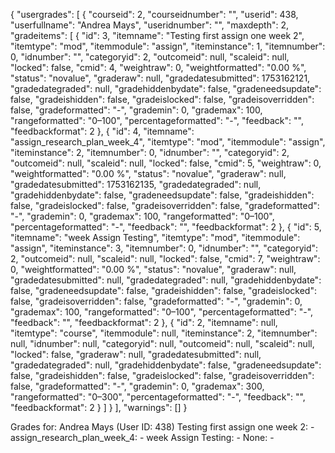 {
  "usergrades": [
    {
      "courseid": 2,
      "courseidnumber": "",
      "userid": 438,
      "userfullname": "Andrea Mays",
      "useridnumber": "",
      "maxdepth": 2,
      "gradeitems": [
        {
          "id": 3,
          "itemname": "Testing first assign one week 2",
          "itemtype": "mod",
          "itemmodule": "assign",
          "iteminstance": 1,
          "itemnumber": 0,
          "idnumber": "",
          "categoryid": 2,
          "outcomeid": null,
          "scaleid": null,
          "locked": false,
          "cmid": 4,
          "weightraw": 0,
          "weightformatted": "0.00 %",
          "status": "novalue",
          "graderaw": null,
          "gradedatesubmitted": 1753162121,
          "gradedategraded": null,
          "gradehiddenbydate": false,
          "gradeneedsupdate": false,
          "gradeishidden": false,
          "gradeislocked": false,
          "gradeisoverridden": false,
          "gradeformatted": "-",
          "grademin": 0,
          "grademax": 100,
          "rangeformatted": "0&ndash;100",
          "percentageformatted": "-",
          "feedback": "",
          "feedbackformat": 2
        },
        {
          "id": 4,
          "itemname": "assign_research_plan_week_4",
          "itemtype": "mod",
          "itemmodule": "assign",
          "iteminstance": 2,
          "itemnumber": 0,
          "idnumber": "",
          "categoryid": 2,
          "outcomeid": null,
          "scaleid": null,
          "locked": false,
          "cmid": 5,
          "weightraw": 0,
          "weightformatted": "0.00 %",
          "status": "novalue",
          "graderaw": null,
          "gradedatesubmitted": 1753162135,
          "gradedategraded": null,
          "gradehiddenbydate": false,
          "gradeneedsupdate": false,
          "gradeishidden": false,
          "gradeislocked": false,
          "gradeisoverridden": false,
          "gradeformatted": "-",
          "grademin": 0,
          "grademax": 100,
          "rangeformatted": "0&ndash;100",
          "percentageformatted": "-",
          "feedback": "",
          "feedbackformat": 2
        },
        {
          "id": 5,
          "itemname": "week Assign Testing",
          "itemtype": "mod",
          "itemmodule": "assign",
          "iteminstance": 3,
          "itemnumber": 0,
          "idnumber": "",
          "categoryid": 2,
          "outcomeid": null,
          "scaleid": null,
          "locked": false,
          "cmid": 7,
          "weightraw": 0,
          "weightformatted": "0.00 %",
          "status": "novalue",
          "graderaw": null,
          "gradedatesubmitted": null,
          "gradedategraded": null,
          "gradehiddenbydate": false,
          "gradeneedsupdate": false,
          "gradeishidden": false,
          "gradeislocked": false,
          "gradeisoverridden": false,
          "gradeformatted": "-",
          "grademin": 0,
          "grademax": 100,
          "rangeformatted": "0&ndash;100",
          "percentageformatted": "-",
          "feedback": "",
          "feedbackformat": 2
        },
        {
          "id": 2,
          "itemname": null,
          "itemtype": "course",
          "itemmodule": null,
          "iteminstance": 2,
          "itemnumber": null,
          "idnumber": null,
          "categoryid": null,
          "outcomeid": null,
          "scaleid": null,
          "locked": false,
          "graderaw": null,
          "gradedatesubmitted": null,
          "gradedategraded": null,
          "gradehiddenbydate": false,
          "gradeneedsupdate": false,
          "gradeishidden": false,
          "gradeislocked": false,
          "gradeisoverridden": false,
          "gradeformatted": "-",
          "grademin": 0,
          "grademax": 300,
          "rangeformatted": "0&ndash;300",
          "percentageformatted": "-",
          "feedback": "",
          "feedbackformat": 2
        }
      ]
    }
  ],
  "warnings": []
}

Grades for: Andrea Mays (User ID: 438)
Testing first assign one week 2: -
assign_research_plan_week_4: -
week Assign Testing: -
None: -